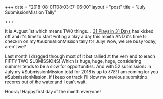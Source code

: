+++
date = "2018-08-01T08:03:37-06:00"
layout = "post"
title = "July SubmissionMission Tally"

+++

It is August 1st which means TWO things.... [31 Plays in 31 Days](http://31plays31days.com/) has kicked off and it's time to start writing a play a day this month AND it's time to check in on my #SubmissionMission tally for July! Wow, we are busy today, aren't we? 

Last month I dragged through most of it but rallied at the very end to reach FIFTY TWO SUBMISSIONS! Which is huge, huge, huge, considering summer tends to be a slow for opportunities. And with 52 submissions in July my #SubmissionMission total for 2018 is up to *378*! I am coming for you #SubmissionMission, if I keep on track I'll blow my previous submitting records out of the water and I can't wait.

Hooray! Happy first day of the month everyone!
